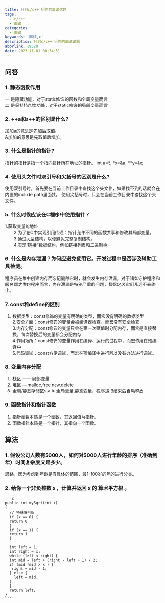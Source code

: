 ```yaml
---
title: 针对c/c++ 招聘的面试试题
tags:
  - c/c++
  - 面试
categories:
  - 面试
keywords: '面试,c'
description: 针对c/c++ 招聘的面试试题
abbrlink: 19520
date: 2023-11-01 00:34:31
---
```

## 问答
### 1. 静态函数作用
  一 是隐藏功能，对于static修饰的函数和全局变量而言  
  二 是保持持久性功能，对于static修饰的局部变量而言 
### 2. ++a和a++的区别是什么?
  加加a的意思是先加后取值。  
  A加加的意思是先取值后增加。
### 3. 什么是指针的指针?
  指针的指针是指一个指向指针所在地址的指针。
  int a=5, *x=&a, **y=&x;
### 4. 使用头文件时双引号和尖括号的区别是什么?
  使用双引号时，首先要在当前工作目录中查找这个头文件，如果找不到的话就会在内置的include path里面找。
  使用尖括号时，只会在当前工作目录中查找这个头文件。
### 5. 什么时候应该在C程序中使用指针？
   1.获取变量的地址  
　　2.为了在C中实现引用传递：指针允许不同的函数共享和修改其局部变量。  
　　3.通过大型结构，以便避免完整复制结构。  
　　4.实现“链接”数据结构，例如链接列表和二进制树。
### 6. 什么是内存泄漏？为何应避免使用它。开发过程中是否涉及辅助工具检测。
  程序员在堆中创建内存而忘记删除它时，就会发生内存泄漏。对于诸如守护程序和服务器之类的程序而言，内存泄漏是特别严重的问题，根据定义它们永远不会终止。
### 7. const和define的区别  
  1. 数据类型：const修饰的变量有明确的类型，而宏没有明确的数据类型  
  2.安全方面：const修饰的变量会被编译器检查，而宏没有安全检查  
  3.内存分配：const修饰的变量只会在第一次赋值时分配内存，而宏是直接替换，每次替换后的变量都会分配内存  
  4.作用场所：const修饰的变量作用在编译、运行的过程中，而宏作用在预编译中  
  5.代码调试：const方便调试，而宏在预编译中进行所以没有办法进行调试。
### 8. 变量内存分配
  1. 栈区 —— 局部变量  
  2. 堆区 — malloc,free  new,delete
  3. 全局/静态存储区static 全局变量,静态变量，程序运行结束后自动释放
### 9. 函数指针和指针函数
  1. 指针函数本质是一个函数，其返回值为指针。
  2. 函数指针本质是一个指针，其指向一个函数。
## 算法
### 1. 假设公司人数有5000人，如何对5000人进行年龄的排序（准确到年）时间复杂度又是多少。
   思路，因为考虑到年龄是有具体的范围，最1-100岁的年的进行分类。
### 2. 给你一个非负整数 x ，计算并返回 x 的 算术平方根 。 

    ```c
    public int mySqrt(int x) 
    {
      // 特殊值判断
      if (x == 0) {
      return 0;
      }
      if (x == 1) {
      return 1;
      }

      int left = 1;
      int right = x;
      while (left < right) {
      int mid = left + (right - left + 1) / 2;
      if (mid *mid > x ) {
       right = mid - 1;
      } else {
        left = mid;
      }
      }
      return left;
    }
    ```